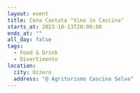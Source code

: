 ```yaml
---
layout: event
title: Cena Cantata "Vino in Cascina"
starts_at: 2023-10-13T20:00:00
ends_at: ""
all_day: false
tags:
  - Food & Drink
  - Divertimento
location:
  city: Ozzero
  address: "@ Agriturismo Cascina Selva"
---
```


